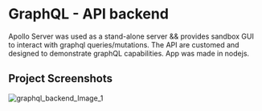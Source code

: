 # GraphQL - API backend

Apollo Server was used as a stand-alone server &amp;&amp; provides sandbox GUI to interact with graphql queries/mutations. The API are customed and designed to demonstrate graphQL capabilities. App was made in nodejs.  

## Project Screenshots 
![graphql_backend_Image_1](https://i.postimg.cc/qqdStQqw/Screenshot-10.png)
<br>
